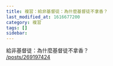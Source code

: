 ```yaml
---
title: 複習：給非基督徒：為什麼基督徒不拿香？
last_modified_at: 1616677200
category: 複習
tags: []
sidebar: 
---
```


<p>給非基督徒：為什麼基督徒不拿香？<br/>
<a href="/posts/269197424" target="_blank">/posts/269197424</a></p>
<p> </p>
